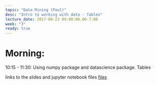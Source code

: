 ```yaml
---
topic: "Data Mining (Paul)"
desc: "Intro to working with data - Tables"
lecture_date: 2017-08-23 09:00:00.00-7:00
week: "3"
ready: true
---
```



# Morning:
10:15 - 11:30: Using numpy package and datascience package. Tables

links to the slides and jupyter notebook files [files](https://drive.google.com/open?id=0B4nPq7yIvSF_b1BXem1aSlM0SE0)
